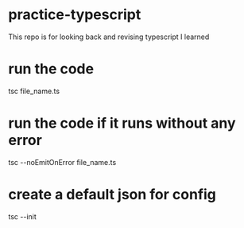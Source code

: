 # practice-typescript
This repo is for looking back and revising typescript I learned
# run the code
tsc file_name.ts

# run the code if it runs without any error
tsc --noEmitOnError file_name.ts

# create a default json for config
tsc --init

